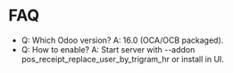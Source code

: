 # FAQ

- Q: Which Odoo version? A: 16.0 (OCA/OCB packaged).
- Q: How to enable? A: Start server with --addon pos_receipt_replace_user_by_trigram_hr or install in UI.
